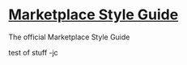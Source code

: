[Marketplace Style Guide](http://cara-jo.github.io/marketplace-style-guide/)
===============

The official Marketplace Style Guide

test of stuff -jc


